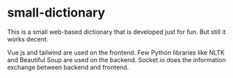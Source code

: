 # small-dictionary
This is a small web-based dictionary that is developed just for fun. But still it works decent.

Vue.js and tailwind are used on the frontend.
Few Python libraries like NLTK and Beautiful Soup are used on the backend. 
Socket.io does the information exchange between backend and frontend. 
